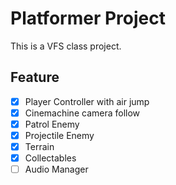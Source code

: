 # Platformer Project
This is a VFS class project.
## Feature
- [x] Player Controller with air jump
- [x] Cinemachine camera follow
- [x] Patrol Enemy
- [x] Projectile Enemy
- [x] Terrain
- [x] Collectables
- [ ] Audio Manager